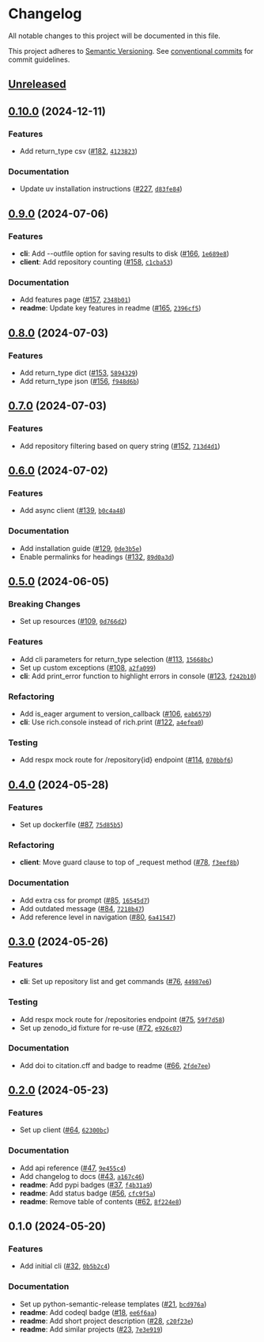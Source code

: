 # Changelog

All notable changes to this project will be documented in this file.

This project adheres to [Semantic Versioning](https://semver.org/spec/v2.0.0.html). See
[conventional commits](https://www.conventionalcommits.org/en/v1.0.0/) for commit guidelines.

## [Unreleased](https://github.com/afuetterer/python-re3data/compare/0.10.0...main)

<!-- releases -->

## [0.10.0](https://github.com/afuetterer/python-re3data/compare/0.9.0...0.10.0) (2024-12-11)

### Features

- Add return_type csv ([#182](https://github.com/afuetterer/python-re3data/pull/182),
  [`4123823`](https://github.com/afuetterer/python-re3data/commit/4123823353be1fe9fc018328dd0c0542afc80ab3))

### Documentation

- Update uv installation instructions ([#227](https://github.com/afuetterer/python-re3data/pull/227),
  [`d83fe84`](https://github.com/afuetterer/python-re3data/commit/d83fe8488568ab2632ecde299da9447d680d2bee))

## [0.9.0](https://github.com/afuetterer/python-re3data/compare/0.8.0...0.9.0) (2024-07-06)

### Features

- **cli**: Add --outfile option for saving results to disk
  ([#166](https://github.com/afuetterer/python-re3data/pull/166),
  [`1e689e8`](https://github.com/afuetterer/python-re3data/commit/1e689e850b6f5c117887eb1938b1a336422e5418))
- **client**: Add repository counting ([#158](https://github.com/afuetterer/python-re3data/pull/158),
  [`c1cba53`](https://github.com/afuetterer/python-re3data/commit/c1cba53a408505c673de2aa8b4f6caddcb91cadd))

### Documentation

- Add features page ([#157](https://github.com/afuetterer/python-re3data/pull/157),
  [`2348b01`](https://github.com/afuetterer/python-re3data/commit/2348b013ad16cacd8a85b72d9f6d488df1ab7f7e))
- **readme**: Update key features in readme ([#165](https://github.com/afuetterer/python-re3data/pull/165),
  [`2396cf5`](https://github.com/afuetterer/python-re3data/commit/2396cf59b1f2d62e917e9b335d8596aa4d3b38d6))

## [0.8.0](https://github.com/afuetterer/python-re3data/compare/0.7.0...0.8.0) (2024-07-03)

### Features

- Add return_type dict ([#153](https://github.com/afuetterer/python-re3data/pull/153),
  [`5894329`](https://github.com/afuetterer/python-re3data/commit/5894329ed52fb014ca4d08a0941e71a66146d446))
- Add return_type json ([#156](https://github.com/afuetterer/python-re3data/pull/156),
  [`f948d6b`](https://github.com/afuetterer/python-re3data/commit/f948d6bef533314327394dbaa250a8518af6b248))

## [0.7.0](https://github.com/afuetterer/python-re3data/compare/0.6.0...0.7.0) (2024-07-03)

### Features

- Add repository filtering based on query string ([#152](https://github.com/afuetterer/python-re3data/pull/152),
  [`713d4d1`](https://github.com/afuetterer/python-re3data/commit/713d4d1cd581426a95fd8d6a84f5fa4f4fff1564))

## [0.6.0](https://github.com/afuetterer/python-re3data/compare/0.5.0...0.6.0) (2024-07-02)

### Features

- Add async client ([#139](https://github.com/afuetterer/python-re3data/pull/139),
  [`b0c4a48`](https://github.com/afuetterer/python-re3data/commit/b0c4a48b03bc42bec194f4b6c8aa4f1f54d75231))

### Documentation

- Add installation guide ([#129](https://github.com/afuetterer/python-re3data/pull/129),
  [`0de3b5e`](https://github.com/afuetterer/python-re3data/commit/0de3b5e2f93bf162f3c94b1b3eb18cf522962725))
- Enable permalinks for headings ([#132](https://github.com/afuetterer/python-re3data/pull/132),
  [`89d0a3d`](https://github.com/afuetterer/python-re3data/commit/89d0a3d2434db5eab1323843a25d6fcb1f903703))

## [0.5.0](https://github.com/afuetterer/python-re3data/compare/0.4.0...0.5.0) (2024-06-05)

### Breaking Changes

- Set up resources ([#109](https://github.com/afuetterer/python-re3data/pull/109),
  [`0d766d2`](https://github.com/afuetterer/python-re3data/commit/0d766d24f46d6ec9182ac89a743ed5fa88b6a274))

### Features

- Add cli parameters for return_type selection ([#113](https://github.com/afuetterer/python-re3data/pull/113),
  [`15668bc`](https://github.com/afuetterer/python-re3data/commit/15668bc833cc147b4c30fc0a096526ef0be8cb46))
- Set up custom exceptions ([#108](https://github.com/afuetterer/python-re3data/pull/108),
  [`a2fa099`](https://github.com/afuetterer/python-re3data/commit/a2fa099f41114ed50f8a9a64a7530cbe23d65a79))
- **cli**: Add print_error function to highlight errors in console
  ([#123](https://github.com/afuetterer/python-re3data/pull/123),
  [`f242b10`](https://github.com/afuetterer/python-re3data/commit/f242b1050ab4d6c8b34874e10e170463a59cab10))

### Refactoring

- Add is_eager argument to version_callback ([#106](https://github.com/afuetterer/python-re3data/pull/106),
  [`eab6579`](https://github.com/afuetterer/python-re3data/commit/eab6579d3205e98b0bba4a70e3666008ade60795))
- **cli**: Use rich.console instead of rich.print ([#122](https://github.com/afuetterer/python-re3data/pull/122),
  [`a4efea0`](https://github.com/afuetterer/python-re3data/commit/a4efea0d222779642e440a6b486f17235856e721))

### Testing

- Add respx mock route for /repository{id} endpoint ([#114](https://github.com/afuetterer/python-re3data/pull/114),
  [`070bbf6`](https://github.com/afuetterer/python-re3data/commit/070bbf67f219a5deb04b3fbaf41ac0845553c76e))

## [0.4.0](https://github.com/afuetterer/python-re3data/compare/0.3.0...0.4.0) (2024-05-28)

### Features

- Set up dockerfile ([#87](https://github.com/afuetterer/python-re3data/pull/87),
  [`75d85b5`](https://github.com/afuetterer/python-re3data/commit/75d85b5ef08b6ffbda6baddd87da005d1f0481d7))

### Refactoring

- **client**: Move guard clause to top of _request method ([#78](https://github.com/afuetterer/python-re3data/pull/78),
  [`f3eef8b`](https://github.com/afuetterer/python-re3data/commit/f3eef8b7b4316c45a56481e68e1683855c116e35))

### Documentation

- Add extra css for prompt ([#85](https://github.com/afuetterer/python-re3data/pull/85),
  [`16545d7`](https://github.com/afuetterer/python-re3data/commit/16545d74fc7a308a2cb9144465a50b771fabb5a5))
- Add outdated message ([#84](https://github.com/afuetterer/python-re3data/pull/84),
  [`7218b47`](https://github.com/afuetterer/python-re3data/commit/7218b47a027d2cc6b043417a59dca7ee458b0fa2))
- Add reference level in navigation ([#80](https://github.com/afuetterer/python-re3data/pull/80),
  [`6a41547`](https://github.com/afuetterer/python-re3data/commit/6a415478032210e960d6f7ec7a8c8e840ffb84cf))

## [0.3.0](https://github.com/afuetterer/python-re3data/compare/0.2.0...0.3.0) (2024-05-26)

### Features

- **cli**: Set up repository list and get commands ([#76](https://github.com/afuetterer/python-re3data/pull/76),
  [`44987e6`](https://github.com/afuetterer/python-re3data/commit/44987e6ba20f51181dbea2c2d3794a3a96ddf6a5))

### Testing

- Add respx mock route for /repositories endpoint ([#75](https://github.com/afuetterer/python-re3data/pull/75),
  [`59f7d58`](https://github.com/afuetterer/python-re3data/commit/59f7d58e65d91575c571e6bbea51957900424fdc))
- Set up zenodo_id fixture for re-use ([#72](https://github.com/afuetterer/python-re3data/pull/72),
  [`e926c07`](https://github.com/afuetterer/python-re3data/commit/e926c07419f2720d7d3f9c97f01285e52a52863e))

### Documentation

- Add doi to citation.cff and badge to readme ([#66](https://github.com/afuetterer/python-re3data/pull/66),
  [`2fde7ee`](https://github.com/afuetterer/python-re3data/commit/2fde7ee3e2afa7c1dbbd44bf26c8e918d6e79396))

## [0.2.0](https://github.com/afuetterer/python-re3data/compare/0.1.0...0.2.0) (2024-05-23)

### Features

- Set up client ([#64](https://github.com/afuetterer/python-re3data/pull/64),
  [`62300bc`](https://github.com/afuetterer/python-re3data/commit/62300bcf2fa2dd7f1a4c8bbaf7b7ae6bab4e9e77))

### Documentation

- Add api reference ([#47](https://github.com/afuetterer/python-re3data/pull/47),
  [`9e455c4`](https://github.com/afuetterer/python-re3data/commit/9e455c490183109ca3fb7026e554ca53c7bcad12))
- Add changelog to docs ([#43](https://github.com/afuetterer/python-re3data/pull/43),
  [`a167c46`](https://github.com/afuetterer/python-re3data/commit/a167c46b2b80cbefa2b7a6aee2bc0ccdbb0f6459))
- **readme**: Add pypi badges ([#37](https://github.com/afuetterer/python-re3data/pull/37),
  [`f4b31a9`](https://github.com/afuetterer/python-re3data/commit/f4b31a92c2c2cc9db6c7ee484abf3e8ba6a02860))
- **readme**: Add status badge ([#56](https://github.com/afuetterer/python-re3data/pull/56),
  [`cfc9f5a`](https://github.com/afuetterer/python-re3data/commit/cfc9f5a5d2b993690c5d4507603ca5bb7dac0f5e))
- **readme**: Remove table of contents ([#62](https://github.com/afuetterer/python-re3data/pull/62),
  [`8f224e8`](https://github.com/afuetterer/python-re3data/commit/8f224e8ec1819a2cbf74738af7b4e84d34d663bf))

## 0.1.0 (2024-05-20)

### Features

- Add initial cli ([#32](https://github.com/afuetterer/python-re3data/pull/32),
  [`0b5b2c4`](https://github.com/afuetterer/python-re3data/commit/0b5b2c4a855656196d0c502de93752c780be6c40))

### Documentation

- Set up python-semantic-release templates ([#21](https://github.com/afuetterer/python-re3data/pull/21),
  [`bcd976a`](https://github.com/afuetterer/python-re3data/commit/bcd976aa4dcc25188dcf16f82d2a5cee475c5983))
- **readme**: Add codeql badge ([#18](https://github.com/afuetterer/python-re3data/pull/18),
  [`ee6f6aa`](https://github.com/afuetterer/python-re3data/commit/ee6f6aa7dfb1f2b8b6e4d8e10bbe67b10af00c04))
- **readme**: Add short project description ([#28](https://github.com/afuetterer/python-re3data/pull/28),
  [`c20f23e`](https://github.com/afuetterer/python-re3data/commit/c20f23e7b682c10c0749043e851b81cf0ec80f61))
- **readme**: Add similar projects ([#23](https://github.com/afuetterer/python-re3data/pull/23),
  [`7e3e919`](https://github.com/afuetterer/python-re3data/commit/7e3e919d512d9f8556a3c45e7a6f164b9e19be9a))
